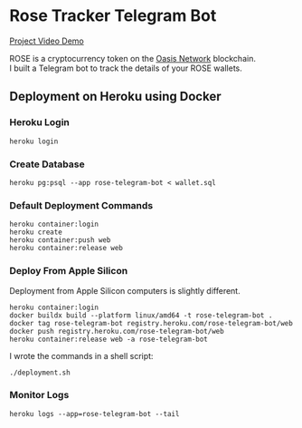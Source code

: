 # Rose Tracker Telegram Bot
[Project Video Demo](https://www.youtube.com/watch?v=712Hy_p8APk)

ROSE is a cryptocurrency token on the [Oasis Network](https://oasisprotocol.org) blockchain.</br>
I built a Telegram bot to track the details of your ROSE wallets.

## Deployment on Heroku using Docker

### Heroku Login
```
heroku login
```

### Create Database

```
heroku pg:psql --app rose-telegram-bot < wallet.sql
```

### Default Deployment Commands
```
heroku container:login
heroku create
heroku container:push web
heroku container:release web
```

### Deploy From Apple Silicon
Deployment from Apple Silicon computers is slightly different.</br>
```
heroku container:login
docker buildx build --platform linux/amd64 -t rose-telegram-bot .
docker tag rose-telegram-bot registry.heroku.com/rose-telegram-bot/web 
docker push registry.heroku.com/rose-telegram-bot/web
heroku container:release web -a rose-telegram-bot
```
I wrote the commands in a shell script:
```
./deployment.sh
```

### Monitor Logs
```
heroku logs --app=rose-telegram-bot --tail
```
